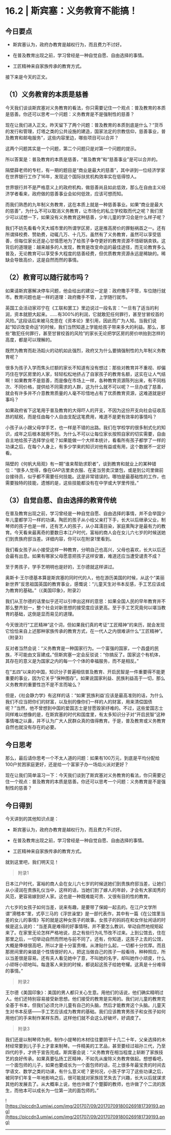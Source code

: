 # 16.2 | 斯宾塞：义务教育不能搞！

## 今日要点

* 斯宾塞认为，政府办教育是越权行为，而且费力不讨好。

* 在普及教育出现之前，学习曾经是一种自觉自愿、自由选择的事情。

* 工匠精神来自家族传承的教育方式。

接下来是今天的正文。

## （1）义务教育的本质是慈善

今天我们谈谈斯宾塞对义务教育的看法，你只需要记住一个观点：普及教育的本质是慈善。你还可以思考一个问题：义务教育是不是强制性的慈善？

现在让我们进入正文。昨天留下了两个问题：普及教育的本质到底是什么？“货币的发行和管理，灯塔之类的公共设施的建造，国家法定的宗教信仰，慈善事业，普及教育和邮电服务”，这些内容里边，哪些项目可以合并？

这两个问题其实是一个问题，第二个问题只是对第一个问题的提示。

所以答案是：普及教育的本质是慈善，“普及教育”和“慈善事业”是可以合并的。

隔壁薛老师的专栏，有一期的题目是“商业是最大的慈善”，其中讲到一位经济学家在世界银行工作了16年，发现这个国际扶贫机构效率实在低得惊人。

世界银行并不是严格意义上的政府机构，做慈善尚且如此低效，那么在自由主义经济学者看来，政府做的慈善事业会如何低效，应该可想而知。

而我们熟悉的九年制义务教育，这在本质上就是一种慈善事业。如果“商业是最大的慈善”，为什么不可以取消义务教育，让市场化的私立学校取而代之呢？我们至少可以试想一下，如果没有义务教育这种慈善，少年儿童的学习会是什么样子呢？

我们不妨先看看今天大城市里的所谓学区房，这是推高房价的罪魁祸首之一。还有所谓择校费、赞助费，动辄几万、十几万。虽然有了义务教育，虽然可以享受慈善，但每位家长还是心甘情愿地为了给孩子争夺更好的教育资源不惜砸锅卖铁。这背后的道理是：越来越多的人发现，教育是改变命运的最佳途径，而无论教育多么普及，无论教育可以享受多大程度的慈善经费，但优质教育资源永远是稀缺的。稀缺会导致高价，这是自然而然的事情。

## （2）教育可以随行就市吗？

如果请斯宾塞解决停车问题，他会给出的建议一定是：政府撒手不管，车位随行就市。教育问题也是一样的道理：政府撒手不管，上学随行就市。

英国工会活动家邓宁在《工联和罢工》里边说过一段名言：“一旦有了适当的利润，资本就胆大起来。……有300%的利润，它就敢犯任何罪行，甚至甘冒绞首的风险。”这段话后来被马克思在《资本论》里引用，因此而广为人知。当我们说起“知识改变命运”的时候，我们当然知道上学能给孩子带来多大的利益。那么，那些“敢犯任何罪行，甚至甘冒绞首的风险”的家长无论把学区房的房价哄抬到怎样的高度，都是可以理解的。

既然为教育而赴汤蹈火的动机如此强烈，政府又为什么要搞强制性的九年制义务教育呢？

很多为孩子入学而焦头烂额的家长不知道有没有想过：那些对教育并不重视、却偏巧住在学区房里的人家，轻轻松松地挤占了自家孩子的教育名额，这实在让人气结啊！如果教育不是慈善，而是像在市场上一样，各种教育资源陈列出来，有不同档次、不同价格，提供给不同需求的人群，这为什么就不可以呢？一旦办成了慈善，就会有许多并不介意教育质量的人毫不珍惜地占有了优质教育资源，这难道就是好事吗？

如果政府省下这笔用于普及教育的大得吓人的开支，不因为这份开支向社会征收高昂的赋税，而是任由每个人自由支配这笔费用，难道不是更有效率的事情吗？

小孩子从小跟父母学手艺，也一样是不错的出路。我们在学校学的很多制式化的知识，成年之后根本就用不到。为什么不可以让每位家长按照自家的切实需要，自由自主地给孩子选择学业呢？如果能做一个大样本统计，看看所有孩子都学了一样的功课之后，在每个人身上，有多少学来的知识对他有益或有用，这个数据不一定好看。

隔壁的《何帆大局观》有一期“谁来帮助求职者”，谈到教育和就业上的某种错位：“很多人觉得，像在GAP店里卖衣服、在麦当劳卖汉堡包，或是到公司里做前台接待员，似乎都不需要任何技能。这是非常错误的。哪怕是最基础性的工作，也需要独特的技能，遗憾的是，这些技能都没有在中学或大学里传授。”

## （3）自觉自愿、自由选择的教育传统

在普及教育出现之前，学习曾经是一种自觉自愿、自由选择的事情，并不会举国少年儿童都学习一样的功课。陶匠的孩子从小给父亲打下手，长大以后继承父业，制琴师的孩子也是一样，还有艺人的孩子，从小耳濡目染，家庭熏陶才是最有力的教育。今天看来最离奇的要数日本江户时代，富裕的商人会在女儿六七岁的时候送她们到贵族府邸当差。详细内容，你可以在附录1里看到。 

我们看女孩子从小接受这样一种教育，分明自己也高兴，父母也喜欢，长大以后还会最有出息。如果有哪家父母愿意把孩子这样安置，难道还应当遭受谴责不成？

至于男孩子，学手艺明明也是好的，王尔德就这样讲过。

奥斯卡·王尔德基本算是斯宾塞的同时代的人，他在游历美国的时候，从这个“美丽新世界”反思祖国英国的教育事业，感慨说：“儿童天生对书本反感，手工艺应该成为教育的基础。”（《美国印象》，附录2） 

我们从王尔德的话里似乎还可以引申出这样的意思：如果全国人民的早年教育并不那么整齐划一，整个社会对新思想的接受度应该更高。至于手工艺究竟何以堪当教育的基础，这倒是显而易见的道理。

今天很流行“工匠精神”这个词，但如果我们真的考证“工匠精神”的来历，就会发现它恰恰来自上述那种家族传承的教育方式，在一代人之内很难讲什么“工匠精神”。（附录3） 

反对者当然会说：“义务教育是一种国家行为。一个富强的国家，一个昌盛的民族，不可能由文盲建成。”但斯宾塞一定会反驳说：“你搞反了。国家这个有机体，其存在的意义是为国家之内的每一个个体的幸福服务，而不是相反。”

在“五四”以来的中国，知识分子普遍相信普及教育、开启民智是一件重要得不能更重要的事业，因为它关乎“保种图存”。如果说国家利益、民族利益高于一切，那么义务教育的重要性岂不是不言而喻么？

但是，《社会静力学》有这样的话：“如果’民族利益’应该是最高准则的话，为什么我们不应当把你们的财富，以及别的像你们一样的人的财富，用来清偿国债呢？”当然，他不曾想到中国的爱国志士是甘愿毁家纾难的。不过，这些爱国志士同样难以想像的是，在斯宾塞的时代和国度里，有太多知识分子对“开启民智”这种事情嗤之以鼻，并不认为广大人民群众真的值得教育。于是，普及教育或义务教育自然也就没有存在的必要。

## 今日思考

那么，最后请你思考一个不太人道的问题：如果有100万元，到底是平均分配给100户贫困家庭更好，还是给一个富家子办一场焰火派对更好？

现在让我们简单温习一下：今天我们谈到了斯宾塞对义务教育的看法，你只需要记住一个观点：普及教育的本质是慈善。你还可以思考一个问题：义务教育是不是强制性的慈善？

## 今日得到

今天讲到的其他知识点是：

* 斯宾塞认为，政府办教育是越权行为，而且费力不讨好。

* 在普及教育出现之前，学习曾经是一种自觉自愿、自由选择的事情。

* 工匠精神来自家族传承的教育方式。

就到这里吧，我们明天见！

> 附录1

日本江户时代，富裕的商人会在女儿六七岁的时候送她们到贵族府邸当差，让她们从小浸润在贵族礼仪当中，这样的话，当她们到了嫁人的年龄，才会有大家闺秀的风范，更容易嫁到好人家。这也是一种既难能可贵、又很有目的性的教育。

六七岁的女孩子如何当差，说来有趣，是要带了保姆一起去的。在江户文学所谓“滑稽本”里，式亭三马的《浮世澡堂》是一部代表作，其中有一篇《在公馆里当差的女儿的事情》写的就是这种女孩子的故事。女孩子的妈妈在和女伴扯闲话的时候是这么说的：“当差真是难得的好事情呀。并不要怎么教训，举动自然地规矩起来了。在家里无论怎样严格地说，总之有些行为礼节改不过来。上到公馆去，住在那里之后，一切举动自然而然地与前不同了。还有，你知道，这孩子上去的公馆，大概是俸禄很高吧，所以才是十分富贵哩。从津贴什么起，一切都十分优厚。而且那房间里的亲娘是个性情很好的人，把这当做自己的孩子一般看待，种种照应，所以当差很是容易。还有夫人看见她中了意，不叫她的名字，却叫她作小顽皮，什么小顽呀小顽地叫。每逢客人来到的时候，都说起这孩子给她夸耀。这真是十分难得的事情。”

> 附录2

王尔德《美国印象》：美国的男人都只关心生意。用他们的话说，他们确实精明过人。他们还特别容易接受新思想。他们接受的教育是实用的。我们对儿童的教育完全基于书本，但我们必须允许儿童有自己的头脑，然后才能教育这个头脑。儿童天生对书本反感——手工艺应该成为教育的基础。我们应该教育男孩子和女孩子如何用他们的手来制作某样东西，这样他们就不会这么好破坏，好调皮了。

> 附录3

我们还是以制琴师为例，制作小提琴的木材往往要阴干十几二十年，父亲选择的木材经常要到儿子手上才拿来制琴。一件精美的工艺品，甚至要经过祖孙三代，乃至四代的手，才终于宣告完成。斯宾塞会说：“义务教育在相当程度上斩断了家族技艺的良好传承。如果真要弘扬工匠精神，不如先从废除义务教育做起。想想看吧，一个面包师的儿子，如果也要成长为一个面包师的话，花上很多年最宝贵的时间去学语文、数学之类的功课，有什么意义呢？更何况，小孩子学习了这些功课之后，被同学们年复一年地影响之后，很可能就对家族技艺失去了兴趣，长大以后就谋求其他的发展去了。从大概率上说，他也许做了个蹩脚的教师，也许做了个二流的医生，而他本可以成长为一位第一流的面包师的。”

![https://piccdn3.umiwi.com/img/201707/09/201707091800269181739193.png](https://piccdn3.umiwi.com/img/201707/09/201707091800269181739193.png)

---
